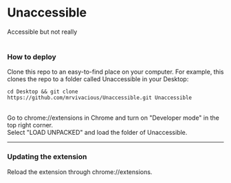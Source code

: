 # Unaccessible
Accessible but not really
<br>
<br>

### How to deploy
Clone this repo to an easy-to-find place on your computer. For example, this clones the repo to a folder called Unaccessible in your Desktop:

```
cd Desktop && git clone https://github.com/mrvivacious/Unaccessible.git Unaccessible
```

<br>
Go to chrome://extensions in Chrome and turn on "Developer mode" in the top right corner.
<br>
Select "LOAD UNPACKED" and load the folder of Unaccessible.
<hr>

### Updating the extension
Reload the extension through chrome://extensions.
